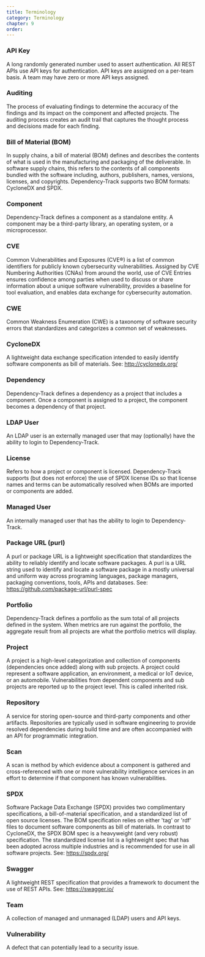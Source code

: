 ```yaml
---
title: Terminology
category: Terminology
chapter: 9
order:
---
```



### API Key
A long randomly generated number used to assert authentication. All REST APIs use API keys for authentication. API keys
are assigned on a per-team basis. A team may have zero or more API keys assigned.

### Auditing
The process of evaluating findings to determine the accuracy of the findings and its impact on the component and 
affected projects. The auditing process creates an audit trail that captures the thought process and decisions made 
for each finding.

### Bill of Material (BOM)
In supply chains, a bill of material (BOM) defines and describes the contents of what is used in the manufacturing and 
packaging of the deliverable. In software supply chains, this refers to the contents of all components bundled with the
software including, authors, publishers, names, versions, licenses, and copyrights. Dependency-Track supports two BOM 
formats: CycloneDX and SPDX.

### Component
Dependency-Track defines a component as a standalone entity. A component may be a third-party library, an operating
system, or a microprocessor.

### CVE
Common Vulnerabilities and Exposures (CVE&reg;) is a list of common identifiers for publicly known cybersecurity 
vulnerabilities. Assigned by CVE Numbering Authorities (CNAs) from around the world, use of CVE Entries ensures 
confidence among parties when used to discuss or share information about a unique software vulnerability, provides 
a baseline for tool evaluation, and enables data exchange for cybersecurity automation.

### CWE
Common Weakness Enumeration (CWE) is a taxonomy of software security errors that standardizes and categorizes a 
common set of weaknesses.

### CycloneDX
A lightweight data exchange specification intended to easily identify software components as bill of materials.
See: <http://cyclonedx.org/>

### Dependency
Dependency-Track defines a dependency as a project that includes a component. Once a component is assigned to a 
project, the component becomes a dependency of that project.

### LDAP User
An LDAP user is an externally managed user that may (optionally) have the ability to login to Dependency-Track.

### License
Refers to how a project or component is licensed. Dependency-Track supports (but does not enforce) the use of SPDX
license IDs so that license names and terms can be automatically resolved when BOMs are imported or components are added.

### Managed User
An internally managed user that has the ability to login to Dependency-Track.

### Package URL (purl)
A purl or package URL is a lightweight specification that standardizes the ability to reliably identify and locate 
software packages. A purl is a URL string used to identify and locate a software package in a mostly universal and 
uniform way across programing languages, package managers, packaging conventions, tools, APIs and databases. 
See: <https://github.com/package-url/purl-spec>

### Portfolio
Dependency-Track defines a portfolio as the sum total of all projects defined in the system. When metrics are run 
against the portfolio, the aggregate result from all projects are what the portfolio metrics will display.

### Project
A project is a high-level categorization and collection of components (dependencies once added) along with sub 
projects. A project could represent a software application, an environment, a medical or IoT device, or an automobile.
Vulnerabilities from dependent components and sub projects are reported up to the project level. This is called 
inherited risk.

### Repository
A service for storing open-source and third-party components and other artifacts. Repositories are typically used in
software engineering to provide resolved dependencies during build time and are often accompanied with an API for
programmatic integration. 

### Scan
A scan is method by which evidence about a component is gathered and cross-referenced with one or more vulnerability 
intelligence services in an effort to determine if that component has known vulnerabilities.

### SPDX
Software Package Data Exchange (SPDX) provides two complimentary specifications, a bill-of-material specification, and
a standardized list of open source licenses. The BOM specification relies on either 'tag' or 'rdf' files to document
software components as bill of materials. In contrast to CycloneDX, the SPDX BOM spec is a heavyweight (and very robust)
specification. The standardized license list is a lightweight spec that has been adopted across multiple industries 
and is recommended for use in all software projects. See: <https://spdx.org/>

### Swagger
A lightweight REST specification that provides a framework to document the use of REST APIs. 
See: <https://swagger.io/>

### Team
A collection of managed and unmanaged (LDAP) users and API keys.

### Vulnerability
A defect that can potentially lead to a security issue. 

